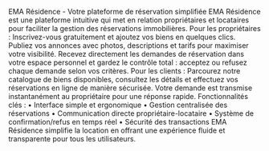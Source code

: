 EMA Résidence - Votre plateforme de réservation simplifiée 
EMA Résidence est une plateforme intuitive qui met en relation propriétaires et locataires 
pour faciliter la gestion des réservations immobilières. 
Pour les propriétaires : Inscrivez-vous gratuitement et ajoutez vos biens en quelques clics. 
Publiez vos annonces avec photos, descriptions et tarifs pour maximiser votre visibilité. 
Recevez directement les demandes de réservation dans votre espace personnel et gardez le 
contrôle total : acceptez ou refusez chaque demande selon vos critères. 
Pour les clients : Parcourez notre catalogue de biens disponibles, consultez les détails et 
effectuez vos réservations en ligne de manière sécurisée. Votre demande est transmise 
instantanément au propriétaire pour une réponse rapide. 
Fonctionnalités clés : 
• Interface simple et ergonomique 
• Gestion centralisée des réservations 
• Communication directe propriétaire-locataire 
• Système de confirmation/refus en temps réel 
• Sécurité des transactions 
EMA Résidence simplifie la location en offrant une expérience fluide et transparente pour 
tous les utilisateurs.
